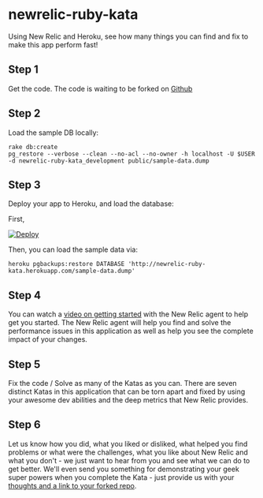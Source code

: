 newrelic-ruby-kata
==================

Using New Relic and Heroku, see how many things you can find and fix to make this app perform fast!

Step 1
-------
Get the code. The code is waiting to be forked on [Github](https://github.com/newrelic/newrelic-ruby-kata)

Step 2
-------
Load the sample DB locally:

    rake db:create
    pg_restore --verbose --clean --no-acl --no-owner -h localhost -U $USER -d newrelic-ruby-kata_development public/sample-data.dump

Step 3
-------
Deploy your app to Heroku, and load the database:

First,

[![Deploy](https://www.herokucdn.com/deploy/button.png)](https://heroku.com/deploy)

Then, you can load the sample data via:

    heroku pgbackups:restore DATABASE 'http://newrelic-ruby-kata.herokuapp.com/sample-data.dump'

Step 4
-------
You can watch a [video on getting started](http://newrelic.com/resources/training) with the New Relic agent to help get you started. The New Relic agent will help you find and solve the performance issues in this application as well as help you see the complete impact of your changes.

Step 5
-------
Fix the code / Solve as many of the Katas as you can. There are seven distinct Katas in this application that can be torn apart and fixed by using your awesome dev abilities and the deep metrics that New Relic provides.

Step 6
-------
Let us know how you did, what you liked or disliked, what helped you find problems or what were the challenges, what you like about New Relic and what you don't - we just want to hear from you and see what we can do to get better. We'll even send you something for demonstrating your geek super powers when you complete the Kata - just provide us with your [thoughts and a link to your forked repo](https://support.newrelic.com/home).
